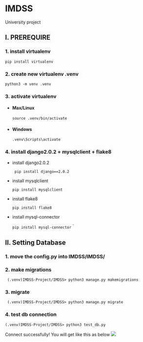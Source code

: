 # IMDSS
University project

## I. PREREQUIRE

### 1. install virtualenv
``` pip install virtualenv ```
### 2. create new virtualenv .venv
``` python3 -m venv .venv ```
### 3. activate virtualenv 
- #### Max/Linux

    ``` source .venv/bin/activate ```
- #### Windows

    ``` .venv\Scripts\activate ```

### 4. install django2.0.2 + mysqlclient + flake8

- install django2.0.2

    ``` pip install django==2.0.2```

- install mysqlclient

    ``` pip install mysqlclient ```

- install flake8

    ``` pip install flake8 ```

- install mysql-connector

    ``` pip install mysql-connector ```｀

## II. Setting Database 
### 1. move the config.py into IMDSS/IMDSS/

### 2. make migrations
``` (.venv)IMDSS-Project/IMDSS> python3 manage.py makemigrations```

### 3. migrate
``` (.venv)IMDSS-Project/IMDSS> python3 manage.py migrate```

### 4. test db connection
``` (.venv)IMDSS-Project/IMDSS> python3 test_db.py ```

Connect successfully! You will get like this as below
![](https://i.imgur.com/YNP8cJz.png)
